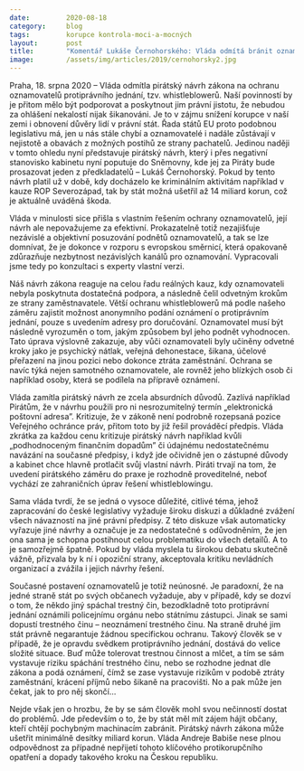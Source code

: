 ```yaml
---
date:         2020-08-18
category:     blog
tags:         korupce kontrola-moci-a-mocných
layout:       post
title:        "Komentář Lukáše Černohorského: Vláda odmítá bránit oznamovatele protiprávního jednání, Piráti chtějí jejich ochranu a změnu legislativy. Ušetříme miliardy a snížíme korupci, říkají"
image:        /assets/img/articles/2019/cernohorsky2.jpg
--- 
```





Praha, 18. srpna 2020 – Vláda odmítla pirátský návrh zákona na ochranu oznamovatelů protiprávního jednání, tzv. whistleblowerů. Naší povinností by je přitom mělo být podporovat a poskytnout jim právní jistotu, že nebudou za ohlášení nekalostí nijak šikanováni. Je to v zájmu snížení korupce v naší zemi i obnovení důvěry lidí v právní stát. Řada států EU proto podobnou legislativu má, jen u nás stále chybí a oznamovatelé i nadále zůstávají v nejistotě a obavách z možných postihů ze strany pachatelů. Jedinou naději v tomto ohledu nyní představuje pirátský návrh, který i přes negativní stanovisko kabinetu nyní poputuje do Sněmovny, kde jej za Piráty bude prosazovat jeden z předkladatelů – Lukáš Černohorský. Pokud by tento návrh platil už v době, kdy docházelo ke kriminálním aktivitám například v kauze ROP Severozápad, tak by stát možná ušetřil až 14 miliard korun, což je aktuálně uváděná škoda.


Vláda v minulosti sice přišla s vlastním řešením ochrany oznamovatelů, její návrh ale nepovažujeme za efektivní.  Prokazatelně totiž nezajišťuje nezávislé a objektivní posuzování podnětů oznamovatelů, a tak se lze domnívat, že je dokonce v rozporu s evropskou směrnicí, která opakovaně zdůrazňuje nezbytnost nezávislých kanálů pro oznamování. Vypracovali jsme tedy po konzultaci s experty vlastní verzi. 

 

Náš návrh zákona reaguje na celou řadu reálných kauz, kdy oznamovateli nebyla poskytnuta dostatečná podpora, a následně čelil odvetným krokům ze strany zaměstnavatele. Větší ochranu whistleblowerů má podle našeho záměru zajistit možnost anonymního podání oznámení o protiprávním jednání, pouze s uvedením adresy pro doručování. Oznamovatel musí být následně vyrozuměn o tom, jakým způsobem byl jeho podnět vyhodnocen. Tato úprava výslovně zakazuje, aby vůči oznamovateli byly učiněny odvetné kroky jako je psychický nátlak, veřejná dehonestace, šikana, účelové přeřazení na jinou pozici nebo dokonce ztráta zaměstnání. Ochrana se navíc týká nejen samotného oznamovatele, ale rovněž jeho blízkých osob či například osoby, která se podílela na přípravě oznámení. 

 

Vláda zamítla pirátský návrh ze zcela absurdních důvodů. Zazlívá například Pirátům, že v návrhu použili pro ni nesrozumitelný termín „elektronická poštovní adresa”. Kritizuje, že v zákoně není podrobně rozepsaná pozice Veřejného ochránce práv, přitom toto by již řešil prováděcí předpis. Vláda zkrátka za každou cenu kritizuje pirátský návrh například kvůli „podhodnoceným finančním dopadům” či údajnému nedostatečnému navázání na současné předpisy, i když jde očividně jen o zástupné důvody a kabinet chce hlavně protlačit svůj vlastní návrh. Piráti trvají na tom, že uvedení pirátského záměru do praxe je rozhodně proveditelné, neboť vychází ze zahraničních úprav řešení whistleblowingu. 

 

Sama vláda tvrdí, že se jedná o vysoce důležité, citlivé téma, jehož zapracování do české legislativy vyžaduje široku diskuzi a důkladné zvážení všech návazností na jiné právní předpisy. Z této diskuze však automaticky vyřazuje jiné návrhy a označuje je za nedostatečné s odůvodněním, že jen ona sama je schopna postihnout celou problematiku do všech detailů. A to je samozřejmě špatně. Pokud by vláda myslela tu širokou debatu skutečně vážně, přizvala by k ní i opoziční strany, akceptovala kritiku nevládních organizací a zvážila i jejich návrhy řešení.   

 

Současné postavení oznamovatelů je totiž neúnosné. Je paradoxní, že na jedné straně stát po svých občanech vyžaduje, aby v případě, kdy se dozví o tom, že někdo jiný spáchal trestný čin, bezodkladně toto protiprávní jednání oznámili policejnímu orgánu nebo státnímu zástupci. Jinak se sami dopustí trestného činu – neoznámení trestného činu. Na straně druhé jim stát právně negarantuje žádnou specifickou ochranu. Takový člověk se v případě, že je opravdu svědkem protiprávního jednání, dostává do velice složité situace. Buď může tolerovat trestnou činnost a mlčet, a tím se sám vystavuje riziku spáchání trestného činu, nebo se rozhodne jednat dle zákona a podá oznámení, čímž se zase vystavuje rizikům v podobě ztráty zaměstnání, krácení příjmů nebo šikaně na pracovišti. No a pak může jen čekat, jak to pro něj skončí... 

 

Nejde však jen o hrozbu, že by se sám člověk mohl svou nečinností dostat do problémů. Jde především o to, že by stát měl mít zájem hájit občany, kteří chtějí pochybným machinacím zabránit. Pirátský návrh zákona může ušetřit minimálně desítky miliard korun. Vláda Andreje Babiše nese plnou odpovědnost za případné nepřijetí tohoto klíčového protikorupčního opatření a dopady takového kroku na Českou republiku.

 

